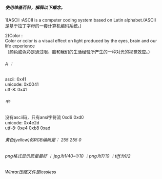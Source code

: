 ##### 使用维基百科，解释以下概念。
1)ASCII :ASCII is a computer coding system based on Latin alphabet.(ASCII是基于拉丁字母的一套计算机编码系统。)      

2)Color :       
Color or color is a visual effect on light produced by the eyes, brain and our life experience    
（颜色或色彩是通过眼、脑和我们的生活经验所产生的一种对光的视觉效应。）

###### A ：   
ascii: 0x41    
unicode: 0x0041     
utf-8: 0x41   

###### 中:    
没有ascii码，只有ansi字符流 0xd6 0xd0    
unicode: 0x4e2d     
utf-8: 0xe4 0xb8 0xad   

###### 黄色(yellow)的RGB编码是：  255 255 0

###### png格式显示质量最好 ； jpg为1/40~1/10 ；png为7/10 ；tiff为1/2

###### Winrar压缩文件是lossless

